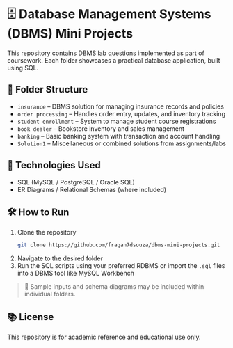 # 🗄️ Database Management Systems (DBMS) Mini Projects

This repository contains DBMS lab questions implemented as part of coursework. Each folder showcases a practical database application, built using SQL.

## 📂 Folder Structure

- `insurance` – DBMS solution for managing insurance records and policies
- `order processing` – Handles order entry, updates, and inventory tracking
- `student enrollment` – System to manage student course registrations
- `book dealer` – Bookstore inventory and sales management
- `banking` – Basic banking system with transaction and account handling
- `Solution1` – Miscellaneous or combined solutions from assignments/labs

## 💾 Technologies Used

- SQL (MySQL / PostgreSQL / Oracle SQL)
- ER Diagrams / Relational Schemas (where included)

## 🛠️ How to Run

1. Clone the repository  
   ```bash
   git clone https://github.com/fragan7dsouza/dbms-mini-projects.git
   ```
2. Navigate to the desired folder
3. Run the SQL scripts using your preferred RDBMS or import the `.sql` files into a DBMS tool like MySQL Workbench

> 📌 Sample inputs and schema diagrams may be included within individual folders.

## 📚 License

This repository is for academic reference and educational use only.
